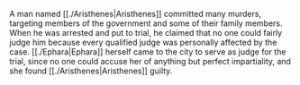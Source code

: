 A man named [[./Aristhenes|Aristhenes]] committed many murders, targeting members of the government and some of their family members. When he was arrested and put to trial, he claimed that no one could fairly judge him because every qualified judge was personally affected by the case. [[./Ephara|Ephara]] herself came to the city to serve as judge for the trial, since no one could accuse her of anything but perfect impartiality, and she found [[./Aristhenes|Aristhenes]] guilty.
